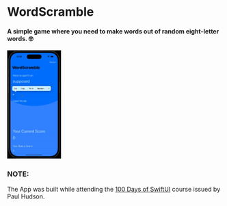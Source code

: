 # WordScramble

#### A simple game where you need to make words out of random eight-letter words. 🤓

<img src="./Images/WordScramble.gif" width="25%" height="25%"/>

### NOTE:

The App was built while attending the <a href="https://www.hackingwithswift.com/100/swiftui">100 Days of SwiftUI</a> course issued by Paul Hudson.
